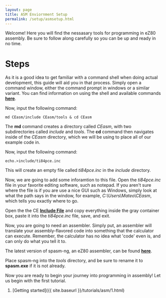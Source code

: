 ```yaml
---
layout: page
title: ASM Enviornment Setup
permalink: /setup/asmsetup.html
---
```


Welcome! Here you will find the nessasary tools for programming in eZ80 assembly. Be sure to follow along carefully so you can be up and ready in no time.

# Steps

As it is a good idea to get familiar with a command shell when doing actual development, this guide will aid you in that process. Simply open a command window, either the command prompt in windows or a similar variant. You can find information on using the shell and available commands [**here**](http://ss64.com/nt/).

Now, input the following command:

```
md CEasm/include CEasm/tools & cd CEasm
```

The **md** command creates a directory called *CEasm*, with two subdirectories called *include* and *tools*. The **cd** command then navigates inside of the *CEasm* directory, which we will be using to place all of our example code in.

Now, input the following command:

```
echo.>include/ti84pce.inc
```

This will create an empty file called *ti84pce.inc* in the *include* directory.

Now, we are going to add some inforamtion to this file. Open the *ti84pce.inc* file in your favorite editing software, such as notepad. If you aren't sure where the file is if you are use a nice GUI such as Windows, simply look at what the path says in the window, for example, *C:\Users\Mateo\CEasm*, which tells you exactly where to go.

Open the the CE [**Include File**](http://wikiti.brandonw.net/index.php?title=84PCE:OS:Include_File) and copy everything inside the gray container box, paste it into the *ti84pce.inc* file, save, and exit.

Now, you are going to need an assembler. Simply put, an assembler will translate your assembly-flavored code into something that the calculator can execute. Remember, the calculator has no idea what 'code' even is, and can only do what you tell it to.

The latest version of spasm-ng, an eZ80 assembler, can be found [**here**](https://github.com/alberthdev/spasm-ng/releases).

Place spasm-ng into the *tools* directory, and be sure to rename it to **spasm.exe** if it is not already.

Now you are ready to begin your journey into programming in assembly! Let us begin with the first tutorial.

1. [Getting started]({{ site.baseurl }}/tutorials/asm/1.html)
